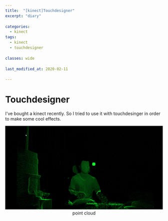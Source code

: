 ```yaml
---
title:  "[kinect]Touchdesigner"
excerpt: "diary"

categories:
  - kinect
tags:
  - kinect
  - touchdesigner

classes: wide
  
last_modified_at: 2020-02-11

---
```


# Touchdesigner

I've bought a kinect recently. So I tried to use it with touchdesinger in order to make some cool effects.

<center> <img src="/assets/images/kinect/touchdesigner/point_cloud.gif"> </center>
<center>point cloud</center>